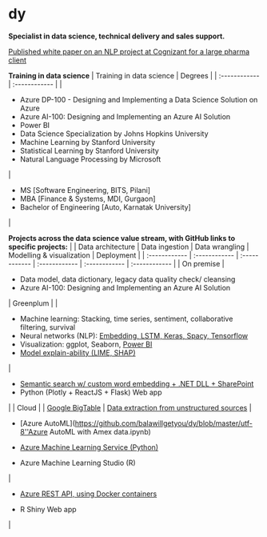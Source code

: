 # dy
**Specialist in data science, technical delivery and sales support.**

[Published white paper on an NLP project at Cognizant for a large pharma client](https://www.cognizant.com/whitepapers/optimizing-it-operations-with-natural-language-processing-codex4914.pdf)

**Training in data science**
| Training in data science | Degrees |
| :------------ | :------------ |
| <ul><li>Azure DP-100 - Designing and Implementing a Data Science Solution on Azure</li><li>Azure AI-100: Designing and Implementing an Azure AI Solution</li><li>Power BI</li><li>Data Science Specialization by Johns Hopkins University</li><li>Machine Learning by Stanford University</li><li>Statistical Learning by Stanford University</li><li>Natural Language Processing by Microsoft</li></ul> | <ul><li>MS [Software Engineering, BITS, Pilani]</li><li>MBA [Finance & Systems, MDI, Gurgaon]</li><li>Bachelor of Engineering [Auto, Karnatak University]</li></ul> |


**Projects across the data science value stream, with GitHub links to specific projects:**
|	 | Data architecture | Data ingestion |	Data wrangling	| Modelling & visualization |	Deployment |
| :------------ | :------------ | :------------ | :------------ | :------------ | :------------ |
| On premise | <ul><li> Data model, data dictionary, legacy data quality check/ cleansing </li><li> Azure AI-100: Designing and Implementing an Azure AI Solution</li></ul> | Greenplum | | <ul><li>Machine learning: Stacking, time series, sentiment, collaborative filtering, survival</li><li>Neural networks (NLP): [Embedding, LSTM, Keras, Spacy, Tensorflow](https://github.com/balawillgetyou/dy/blob/master/LSTMGloVeTextClassifier20190927.ipynb)</li><li>Visualization: ggplot, Seaborn, [Power BI](https://github.com/balawillgetyou/dy/blob/master/PowerBIBalaDemo.pdf)</li><li>[Model explain-ability (LIME, SHAP)](https://github.com/balawillgetyou/dy/blob/master/ExplainPredictionsLIMESHAPAmexAV.pdf)</li></ul> | <ul><li>[Semantic search w/ custom word embedding + .NET DLL + SharePoint](https://github.com/balawillgetyou/dy/blob/master/SemanticSearch20191126.pdf) </li><li>Python (Plotly + ReactJS +  Flask) Web app</li></ul> |
| Cloud |  | [Google BigTable](https://github.com/balawillgetyou/dy/blob/master/GoogleBigTableSQL.ipynb) | [Data extraction from unstructured sources](https://github.com/balawillgetyou/dy/blob/master/dataPipeline20191201.ipynb) | <ul><li>[Azure AutoML](https://github.com/balawillgetyou/dy/blob/master/utf-8''Azure AutoML with Amex data.ipynb)</li></ul><ul><li>[Azure Machine Learning Service (Python)](https://github.com/balawillgetyou/dy/blob/master/AmexMarketing20191029.ipynb)</li></ul><ul><li>Azure Machine Learning Studio (R)</li></ul> | <ul><li>[Azure REST API, using Docker containers](https://github.com/balawillgetyou/dy/blob/master/AmexMarketing20191029.ipynb)</li></ul><ul><li>R Shiny Web app</li></ul> |


